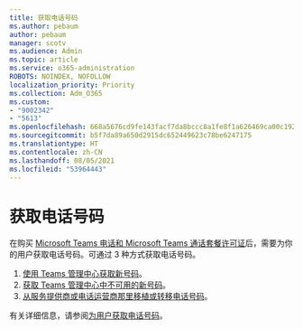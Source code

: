 ```yaml
---
title: 获取电话号码
ms.author: pebaum
author: pebaum
manager: scotv
ms.audience: Admin
ms.topic: article
ms.service: o365-administration
ROBOTS: NOINDEX, NOFOLLOW
localization_priority: Priority
ms.collection: Adm_O365
ms.custom:
- "9002342"
- "5613"
ms.openlocfilehash: 668a5676cd9fe143facf7da8bccc8a1fe8f1a626469ca00c192853afada440ab
ms.sourcegitcommit: b5f7da89a650d2915dc652449623c78be6247175
ms.translationtype: HT
ms.contentlocale: zh-CN
ms.lasthandoff: 08/05/2021
ms.locfileid: "53964443"
---
```

# <a name="get-phone-numbers"></a>获取电话号码

在购买 [Microsoft Teams 电话和 Microsoft Teams 通话套餐许可证](https://docs.microsoft.com/MicrosoftTeams/setting-up-your-phone-system#step-2-buy-and-assign-phone-system-and-calling-plan-licenses)后，需要为你的用户获取电话号码。可通过 3 种方式获取电话号码。

1. [使用 Teams 管理中心获取新号码](https://docs.microsoft.com/MicrosoftTeams/setting-up-your-phone-system#get-new-user-phone-numbers-using-the-teams-admin-center)。
2. [获取 Teams 管理中心中不可用的新号码](https://docs.microsoft.com/MicrosoftTeams/setting-up-your-phone-system#get-new-numbers-that-arent-available-in-the-teams-admin-center)。
3. [从服务提供商或电话运营商那里移植或转移电话号码](https://docs.microsoft.com/MicrosoftTeams/setting-up-your-phone-system#port-or-transfer-phone-numbers-from-your-service-provider-or-phone-carrier)。

有关详细信息，请参阅[为用户获取电话号码](https://docs.microsoft.com/MicrosoftTeams/setting-up-your-phone-system#port-or-transfer-phone-numbers-from-your-service-provider-or-phone-carrier)。
